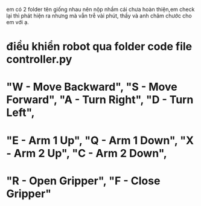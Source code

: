 em có 2 folder tên giống nhau nên nộp nhầm cái chưa hoàn thiện,em check lại thì phát hiện ra nhưng mà vẫn trễ vài phút, thầy và anh châm chước cho em với ạ.

# điều khiển robot qua folder code file controller.py
# "W - Move Backward", "S - Move Forward", "A - Turn Right", "D - Turn Left",
   # "E - Arm 1 Up", "Q - Arm 1 Down", "X - Arm 2 Up", "C - Arm 2 Down",
  #  "R - Open Gripper", "F - Close Gripper"
